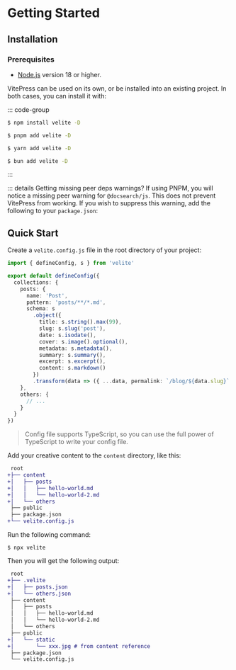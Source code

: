 # Getting Started


## Installation

### Prerequisites

- [Node.js](https://nodejs.org) version 18 or higher.

VitePress can be used on its own, or be installed into an existing project. In both cases, you can install it with:

::: code-group

```sh [npm]
$ npm install velite -D
```

```sh [pnpm]
$ pnpm add velite -D
```

```sh [yarn]
$ yarn add velite -D
```

```sh [bun]
$ bun add velite -D
```

:::

::: details Getting missing peer deps warnings?
If using PNPM, you will notice a missing peer warning for `@docsearch/js`. This does not prevent VitePress from working. If you wish to suppress this warning, add the following to your `package.json`:
## Quick Start

Create a `velite.config.js` file in the root directory of your project:

```typescript
import { defineConfig, s } from 'velite'

export default defineConfig({
  collections: {
    posts: {
      name: 'Post',
      pattern: 'posts/**/*.md',
      schema: s
        .object({
          title: s.string().max(99),
          slug: s.slug('post'),
          date: s.isodate(),
          cover: s.image().optional(),
          metadata: s.metadata(),
          summary: s.summary(),
          excerpt: s.excerpt(),
          content: s.markdown()
        })
        .transform(data => ({ ...data, permalink: `/blog/${data.slug}` }))
    },
    others: {
      // ...
    }
  }
})
```

> Config file supports TypeScript, so you can use the full power of TypeScript to write your config file.

Add your creative content to the `content` directory, like this:

```diff
 root
+├── content
+│   ├── posts
+│   │   ├── hello-world.md
+│   │   └── hello-world-2.md
+│   └── others
 ├── public
 ├── package.json
+└── velite.config.js
```

Run the following command:

```shell
$ npx velite
```

Then you will get the following output:

```diff
 root
+├── .velite
+│   ├── posts.json
+│   └── others.json
 ├── content
 │   ├── posts
 │   │   ├── hello-world.md
 │   │   └── hello-world-2.md
 │   └── others
 ├── public
+│   └── static
+│       └── xxx.jpg # from content reference
 ├── package.json
 └── velite.config.js
```
